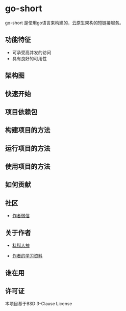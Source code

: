 # go-short
go-short 是使用go语言来构建的，云原生架构的短链接服务。
## 功能特征
- 可承受高并发的访问
- 具有良好的可用性
## 架构图
## 快速开始
## 项目依赖包
## 构建项目的方法
## 运行项目的方法
## 使用项目的方法
## 如何贡献
## 社区
- [作者微信](https://github.com/shgopher/GOFamily#wechat.png)
## 关于作者
- [科科人神](https://github.com/shgopher)

- [作者的学习资料](https://github.com/shgopher/GOFamily)

## 谁在用
## 许可证
本项目基于BSD 3-Clause License


